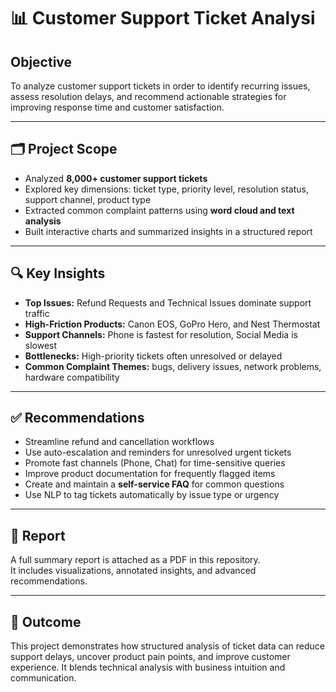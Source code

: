 # 📊 Customer Support Ticket Analysi

## Objective

To analyze customer support tickets in order to identify recurring issues, assess resolution delays, and recommend actionable strategies for improving response time and customer satisfaction.

---

## 🗂️ Project Scope

- Analyzed **8,000+ customer support tickets**  
- Explored key dimensions: ticket type, priority level, resolution status, support channel, product type  
- Extracted common complaint patterns using **word cloud and text analysis**  
- Built interactive charts and summarized insights in a structured report

---

## 🔍 Key Insights

- **Top Issues:** Refund Requests and Technical Issues dominate support traffic  
- **High-Friction Products:** Canon EOS, GoPro Hero, and Nest Thermostat  
- **Support Channels:** Phone is fastest for resolution, Social Media is slowest  
- **Bottlenecks:** High-priority tickets often unresolved or delayed  
- **Common Complaint Themes:** bugs, delivery issues, network problems, hardware compatibility

---

## ✅ Recommendations

- Streamline refund and cancellation workflows  
- Use auto-escalation and reminders for unresolved urgent tickets  
- Promote fast channels (Phone, Chat) for time-sensitive queries  
- Improve product documentation for frequently flagged items  
- Create and maintain a **self-service FAQ** for common questions  
- Use NLP to tag tickets automatically by issue type or urgency  

---

## 📄 Report

A full summary report is attached as a PDF in this repository.  
It includes visualizations, annotated insights, and advanced recommendations.

---

## 📌 Outcome

This project demonstrates how structured analysis of ticket data can reduce support delays, uncover product pain points, and improve customer experience. It blends technical analysis with business intuition and communication.
